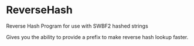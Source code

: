 # ReverseHash
Reverse Hash Program for use with SWBF2 hashed strings

Gives you the ability to provide a prefix to make reverse hash lookup faster.
